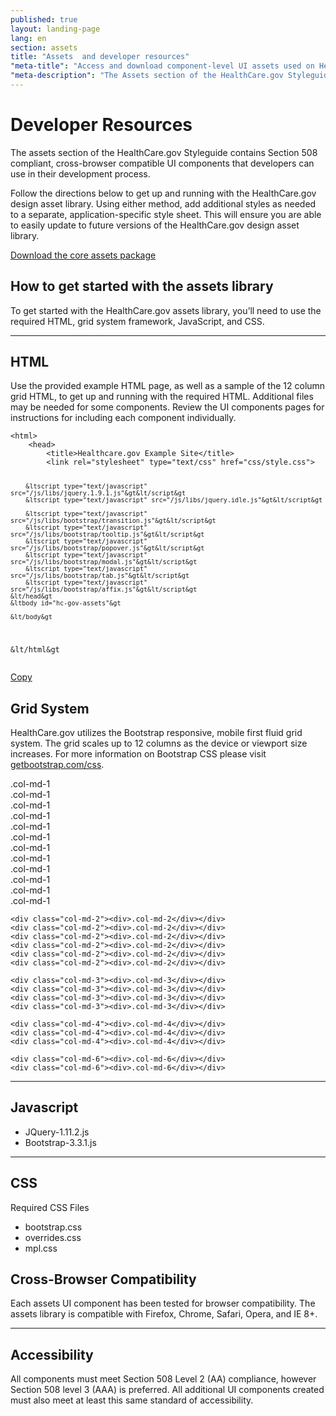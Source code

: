 ```yaml
---
published: true
layout: landing-page
lang: en
section: assets
title: "Assets  and developer resources"
"meta-title": "Access and download component-level UI assets used on HealthCare.gov"
"meta-description": "The Assets section of the HealthCare.gov Styleguide contains Section 508 compliant, cross-browser compatible UI components that developers can use in their development process."
---
```


# Developer Resources

<div class="intro">
The assets section of the HealthCare.gov Styleguide contains Section 508 compliant, cross-browser compatible UI components that developers can use in their development process.
</div>

<div class="hr"></div>

Follow the directions below to get up and running with the HealthCare.gov design asset library. Using either method, add additional styles as needed to a separate, application-specific style sheet. This will ensure you are able to easily update to future versions of the HealthCare.gov design asset library.

<a href="{{site.baseurl}}/downloads/styleguide.healthcare.gov-assets-components.zip" class="btn btn-green btn-lg btn-success">Download the core assets package </a>

## How to get started with the assets library

To get started with the HealthCare.gov assets library, you’ll need to use the required HTML, grid system framework, JavaScript, and CSS. 

* * *

## HTML

Use the provided example HTML page, as well as a sample of the 12 column grid HTML, to get up and running with the required HTML. Additional files may be needed for some components. Review the UI components pages for instructions for including each component individually.

<div class="code-wrapper">
<pre>
<code id="html-code">&lthtml&gt
	&lthead&gt
		&lttitle&gtHealthcare.gov Example Site&lt/title&gt
		&ltlink rel="stylesheet" type="text/css" href="css/style.css"&gt

	    &ltscript type="text/javascript" src="/js/libs/jquery.1.9.1.js"&gt&lt/script&gt
	    &ltscript type="text/javascript" src="/js/libs/jquery.idle.js"&gt&lt/script&gt

	    &ltscript type="text/javascript" src="/js/libs/bootstrap/transition.js"&gt&lt/script&gt
	    &ltscript type="text/javascript" src="/js/libs/bootstrap/tooltip.js"&gt&lt/script&gt
	    &ltscript type="text/javascript" src="/js/libs/bootstrap/popover.js"&gt&lt/script&gt
	    &ltscript type="text/javascript" src="/js/libs/bootstrap/modal.js"&gt&lt/script&gt
	    &ltscript type="text/javascript" src="/js/libs/bootstrap/tab.js"&gt&lt/script&gt
	    &ltscript type="text/javascript" src="/js/libs/bootstrap/affix.js"&gt&lt/script&gt
	&lt/head&gt
	&ltbody id="hc-gov-assets"&gt

	&lt/body&gt
&lt/html&gt
</code></pre>
<a href="" class="copy-button" title="Click to copy me." data-clipboard-target="html-code">Copy</a>
</div>

## Grid System

HealthCare.gov utilizes the Bootstrap responsive, mobile first fluid grid system. The grid scales up to 12 columns as the device or viewport size increases. For more information on Bootstrap CSS please visit [getbootstrap.com/css](getbootstrap.com/css).

<div class="grid-display clearfix">
	<div class="col-md-1"><div>.col-md-1</div></div>
	<div class="col-md-1"><div>.col-md-1</div></div>
	<div class="col-md-1"><div>.col-md-1</div></div>
	<div class="col-md-1"><div>.col-md-1</div></div>
	<div class="col-md-1"><div>.col-md-1</div></div>
	<div class="col-md-1"><div>.col-md-1</div></div>
	<div class="col-md-1"><div>.col-md-1</div></div>
	<div class="col-md-1"><div>.col-md-1</div></div>
	<div class="col-md-1"><div>.col-md-1</div></div>
	<div class="col-md-1"><div>.col-md-1</div></div>
	<div class="col-md-1"><div>.col-md-1</div></div>
	<div class="col-md-1"><div>.col-md-1</div></div>

	<div class="col-md-2"><div>.col-md-2</div></div>
	<div class="col-md-2"><div>.col-md-2</div></div>
	<div class="col-md-2"><div>.col-md-2</div></div>
	<div class="col-md-2"><div>.col-md-2</div></div>
	<div class="col-md-2"><div>.col-md-2</div></div>
	<div class="col-md-2"><div>.col-md-2</div></div>

	<div class="col-md-3"><div>.col-md-3</div></div>
	<div class="col-md-3"><div>.col-md-3</div></div>
	<div class="col-md-3"><div>.col-md-3</div></div>
	<div class="col-md-3"><div>.col-md-3</div></div>

	<div class="col-md-4"><div>.col-md-4</div></div>
	<div class="col-md-4"><div>.col-md-4</div></div>
	<div class="col-md-4"><div>.col-md-4</div></div>

	<div class="col-md-6"><div>.col-md-6</div></div>
	<div class="col-md-6"><div>.col-md-6</div></div>
</div>

* * *

## Javascript

- JQuery-1.11.2.js
- Bootstrap-3.3.1.js 

* * *

## CSS

Required CSS Files

- bootstrap.css
- overrides.css
- mpl.css 

## Cross-Browser Compatibility

Each assets UI component has been tested for browser compatibility. The assets library is compatible with Firefox, Chrome, Safari, Opera, and IE 8+.

* * *

## Accessibility

All components must meet Section 508 Level 2 (AA) compliance, however Section 508 level 3 (AAA) is preferred.  All additional UI components created must also meet at least this same standard of accessibility.